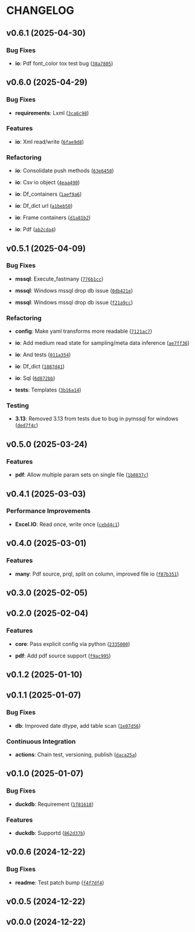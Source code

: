 # CHANGELOG


## v0.6.1 (2025-04-30)

### Bug Fixes

- **io**: Pdf font_color tox test bug
  ([`38a7805`](https://github.com/NathanDWalsh/els/commit/38a780570ba1f303c10134f2bc74c430393f52c7))


## v0.6.0 (2025-04-29)

### Bug Fixes

- **requirements**: Lxml
  ([`3ca6c98`](https://github.com/NathanDWalsh/els/commit/3ca6c98f28b84f74ce37ce7b3a3e4ed82147959d))

### Features

- **io**: Xml read/write
  ([`6fae9d8`](https://github.com/NathanDWalsh/els/commit/6fae9d83546a7adfa1dc9025541643af0b9b5ce8))

### Refactoring

- **io**: Consolidate push methods
  ([`63e6458`](https://github.com/NathanDWalsh/els/commit/63e64584d6d2ed831012139bdff63e54d217bb2c))

- **io**: Csv io object
  ([`4eaa490`](https://github.com/NathanDWalsh/els/commit/4eaa49030e43fddfb588fd7e2732e42963440300))

- **io**: Df_containers
  ([`1aef9a6`](https://github.com/NathanDWalsh/els/commit/1aef9a62c862481be34a9344f15c94ce4e0cce40))

- **io**: Df_dict url
  ([`a1beb50`](https://github.com/NathanDWalsh/els/commit/a1beb50f0901aa04fc8d57b5c127fb4059b9de16))

- **io**: Frame containers
  ([`d1a81b2`](https://github.com/NathanDWalsh/els/commit/d1a81b24a261c6dd29d7238d37175a2e85efbf27))

- **io**: Pdf
  ([`ab2cda4`](https://github.com/NathanDWalsh/els/commit/ab2cda41f5852eef7d1df107a0bd6b96b49237ae))


## v0.5.1 (2025-04-09)

### Bug Fixes

- **mssql**: Execute_fastmany
  ([`776b1cc`](https://github.com/NathanDWalsh/els/commit/776b1cc90eb6197a7212027a857eb8eb5f3cda9a))

- **mssql**: Windows mssql drop db issue
  ([`0db421e`](https://github.com/NathanDWalsh/els/commit/0db421eaa3d4d2d263936b017ba48d78cd66d5a2))

- **mssql**: Windows mssql drop db issue
  ([`f21a9cc`](https://github.com/NathanDWalsh/els/commit/f21a9cc599a141a42c77b9d101f4c9c82000d95f))

### Refactoring

- **config**: Make yaml transforms more readable
  ([`7121ac7`](https://github.com/NathanDWalsh/els/commit/7121ac7a280cffe2bddaf3e9857d0c185d2bb86e))

- **io**: Add medium read state for sampling/meta data inference
  ([`ae7ff36`](https://github.com/NathanDWalsh/els/commit/ae7ff364027fb0145e3d999833dd4e09bc68d285))

- **io**: And tests
  ([`011a354`](https://github.com/NathanDWalsh/els/commit/011a3547b35271f58835a395402d7aa106684ff5))

- **io**: Df_dict
  ([`1887d41`](https://github.com/NathanDWalsh/els/commit/1887d413ab2cc461a3902c5ac8c903aee2d5f03c))

- **io**: Sql
  ([`6d872bb`](https://github.com/NathanDWalsh/els/commit/6d872bbef7a3a2f63fceba8354f5dac31a28f6e5))

- **tests**: Templates
  ([`3b16a14`](https://github.com/NathanDWalsh/els/commit/3b16a147865c940c4b0fe2f3049f2ea55c78cb2e))

### Testing

- **3.13**: Removed 3.13 from tests due to bug in pymssql for windows
  ([`ded7f4c`](https://github.com/NathanDWalsh/els/commit/ded7f4c78823bb143bec8c2b4c4ea842eab2e7d3))


## v0.5.0 (2025-03-24)

### Features

- **pdf**: Allow multiple param sets on single file
  ([`1b0837c`](https://github.com/NathanDWalsh/els/commit/1b0837c5dfe3143cf31f4c6bd1128f2a2cfa8616))


## v0.4.1 (2025-03-03)

### Performance Improvements

- **Excel.IO**: Read once, write once
  ([`cebd4c1`](https://github.com/NathanDWalsh/els/commit/cebd4c1e29fb9be430f6bf488804899f41c70b32))


## v0.4.0 (2025-03-01)

### Features

- **many**: Pdf source, prql, split on column, improved file io
  ([`f87b351`](https://github.com/NathanDWalsh/els/commit/f87b351022a8d2132afda8811a611e74d134fb01))


## v0.3.0 (2025-02-05)


## v0.2.0 (2025-02-04)

### Features

- **core**: Pass explicit config via python
  ([`2335000`](https://github.com/NathanDWalsh/els/commit/2335000b1cba505692bda6b35c08826f2a7e65e3))

- **pdf**: Add pdf source support
  ([`f9ac995`](https://github.com/NathanDWalsh/els/commit/f9ac99532244ba1615c536edf363242d2f9c055f))


## v0.1.2 (2025-01-10)


## v0.1.1 (2025-01-07)

### Bug Fixes

- **db**: Improved date dtype, add table scan
  ([`1e07d56`](https://github.com/NathanDWalsh/els/commit/1e07d565770bca24642540849337f58dfccde293))

### Continuous Integration

- **actions**: Chain test, versioning, publish
  ([`daca25a`](https://github.com/NathanDWalsh/els/commit/daca25a4c6074e7829f6f327202a8c965c65747c))


## v0.1.0 (2025-01-07)

### Bug Fixes

- **duckdb**: Requirement
  ([`1f81618`](https://github.com/NathanDWalsh/els/commit/1f816181539c3a919a90d481aab4380d9dedac04))

### Features

- **duckdb**: Supportd
  ([`862d37b`](https://github.com/NathanDWalsh/els/commit/862d37bfdda183bc696f86b1d8a84f885db5ca2f))


## v0.0.6 (2024-12-22)

### Bug Fixes

- **readme**: Test patch bump
  ([`f4f7df4`](https://github.com/NathanDWalsh/els/commit/f4f7df4e48660d1be51642a405683b2e43a3cd26))


## v0.0.5 (2024-12-22)


## v0.0.0 (2024-12-22)
